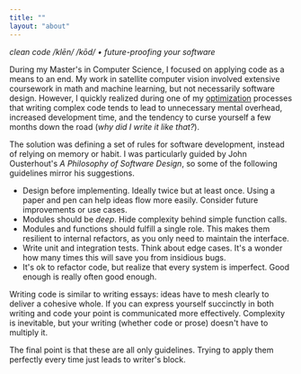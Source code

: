 ```yaml
---
title: ""
layout: "about"
---
```


*clean code /klēn/ /kōd/ • future-proofing your software*  

During my Master's in Computer Science, I focused on applying code as a means to an end. My
work in satellite computer vision involved extensive coursework in math and machine learning, 
but not necessarily software design. However, I quickly realized during one of my [optimization](/optimization) processes
that writing complex code tends to lead to unnecessary mental overhead, increased
development time, and the tendency to curse yourself a few months down the road (_why did I write it like that?_). 


The solution was defining a set of rules for software development, instead of relying on memory or habit. I was
particularly guided by John Ousterhout's _A Philosophy of Software Design_, so some of the following guidelines mirror
his suggestions.

- Design before implementing. Ideally twice but at least once. Using a paper and pen can help ideas flow more easily. Consider future improvements or use cases.
- Modules should be _deep_. Hide complexity behind simple function calls.
- Modules and functions should fulfill a single role. This makes them resilient to internal refactors, as you only need to maintain the interface.
- Write unit and integration tests. Think about edge cases. It's a wonder how many times this will save you from insidious bugs.
- It's ok to refactor code, but realize that every system is imperfect. Good enough is really often good enough.


Writing code is similar to writing essays: ideas have to mesh clearly to deliver a cohesive whole. If you can 
express yourself succinctly in both writing and code your point is communicated more effectively. Complexity is 
inevitable, but your writing (whether code or prose) doesn't have to multiply it. 

The final point is that these are all only guidelines. Trying to apply them perfectly every time just leads to writer's block.